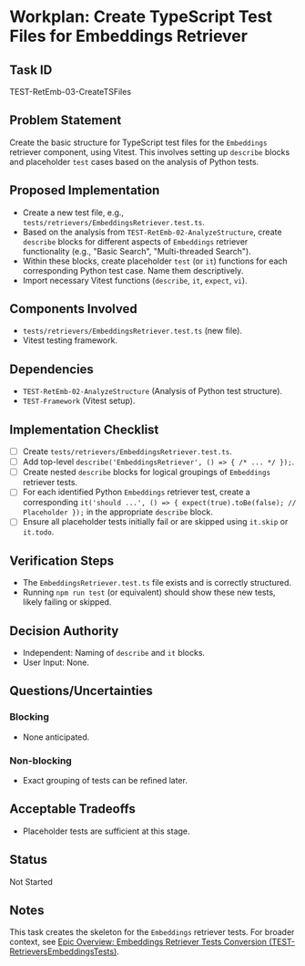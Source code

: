 # Workplan: Create TypeScript Test Files for Embeddings Retriever

## Task ID
TEST-RetEmb-03-CreateTSFiles

## Problem Statement
Create the basic structure for TypeScript test files for the `Embeddings` retriever component, using Vitest. This involves setting up `describe` blocks and placeholder `test` cases based on the analysis of Python tests.

## Proposed Implementation
- Create a new test file, e.g., `tests/retrievers/EmbeddingsRetriever.test.ts`.
- Based on the analysis from `TEST-RetEmb-02-AnalyzeStructure`, create `describe` blocks for different aspects of `Embeddings` retriever functionality (e.g., "Basic Search", "Multi-threaded Search").
- Within these blocks, create placeholder `test` (or `it`) functions for each corresponding Python test case. Name them descriptively.
- Import necessary Vitest functions (`describe`, `it`, `expect`, `vi`).

## Components Involved
- `tests/retrievers/EmbeddingsRetriever.test.ts` (new file).
- Vitest testing framework.

## Dependencies
- `TEST-RetEmb-02-AnalyzeStructure` (Analysis of Python test structure).
- `TEST-Framework` (Vitest setup).

## Implementation Checklist
- [ ] Create `tests/retrievers/EmbeddingsRetriever.test.ts`.
- [ ] Add top-level `describe('EmbeddingsRetriever', () => { /* ... */ });`.
- [ ] Create nested `describe` blocks for logical groupings of `Embeddings` retriever tests.
- [ ] For each identified Python `Embeddings` retriever test, create a corresponding `it('should ...', () => { expect(true).toBe(false); // Placeholder });` in the appropriate `describe` block.
- [ ] Ensure all placeholder tests initially fail or are skipped using `it.skip` or `it.todo`.

## Verification Steps
- The `EmbeddingsRetriever.test.ts` file exists and is correctly structured.
- Running `npm run test` (or equivalent) should show these new tests, likely failing or skipped.

## Decision Authority
- Independent: Naming of `describe` and `it` blocks.
- User Input: None.

## Questions/Uncertainties
### Blocking
- None anticipated.
### Non-blocking
- Exact grouping of tests can be refined later.

## Acceptable Tradeoffs
- Placeholder tests are sufficient at this stage.

## Status
Not Started

## Notes
This task creates the skeleton for the `Embeddings` retriever tests.
For broader context, see [Epic Overview: Embeddings Retriever Tests Conversion (TEST-RetrieversEmbeddingsTests)](../../docs/planning/workplans/TEST-RetrieversEmbeddingsTests.md).